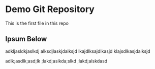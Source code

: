 # Demo Git Repository

This is the first file in this repo


## Ipsum Below

adkljasldkjaslkdj
alksdjlaskjdalksjd
lkajdlksajdlkasjd
klajsdlkasjdalksjd



adlk;asdlk;asd;lk
;lakd;aslkda;slkd
;lakd;alskdasd